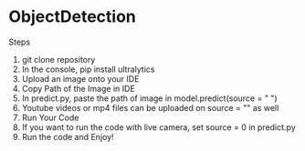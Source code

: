 # ObjectDetection

Steps
1. git clone repository
2. In the console, pip install ultralytics
3. Upload an image onto your IDE
4. Copy Path of the Image in IDE
5. In predict.py, paste the path of image in model.predict(source = " ")
6. Youtube videos or mp4 files can be uploaded on source = "" as well
7. Run Your Code
8. If you want to run the code with live camera, set source = 0 in predict.py
9. Run the code and Enjoy!
